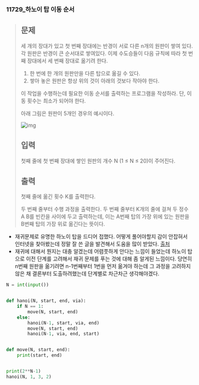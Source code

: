 ### 11729_하노이 탑 이동 순서

> ## 문제
>
> 세 개의 장대가 있고 첫 번째 장대에는 반경이 서로 다른 n개의 원판이 쌓여 있다. 각 원판은 반경이 큰 순서대로 쌓여있다. 이제 수도승들이 다음 규칙에 따라 첫 번째 장대에서 세 번째 장대로 옮기려 한다.
>
> 1. 한 번에 한 개의 원판만을 다른 탑으로 옮길 수 있다.
> 2. 쌓아 놓은 원판은 항상 위의 것이 아래의 것보다 작아야 한다.
>
> 이 작업을 수행하는데 필요한 이동 순서를 출력하는 프로그램을 작성하라. 단, 이동 횟수는 최소가 되어야 한다.
>
> 아래 그림은 원판이 5개인 경우의 예시이다.
>
> ![img](https://onlinejudgeimages.s3-ap-northeast-1.amazonaws.com/problem/11729/hanoi.png)
>
> ## 입력
>
> 첫째 줄에 첫 번째 장대에 쌓인 원판의 개수 N (1 ≤ N ≤ 20)이 주어진다.
>
>  
>
> ## 출력
>
> 첫째 줄에 옮긴 횟수 K를 출력한다.
>
> 두 번째 줄부터 수행 과정을 출력한다. 두 번째 줄부터 K개의 줄에 걸쳐 두 정수 A B를 빈칸을 사이에 두고 출력하는데, 이는 A번째 탑의 가장 위에 있는 원판을 B번째 탑의 가장 위로 옮긴다는 뜻이다.



- 재귀문제로 유명한 하노이 탑을 드디어 접했다. 어떻게 풀어야할지 감이 안잡혀서 인터넷을 찾아봤는데 정말 잘 쓴 글을 발견해서 도움을 많이 받았다. [출처](https://shoark7.github.io/programming/algorithm/tower-of-hanoi)
- 재귀에 대해서 뭔지는 대충 알겠는데 어렴풋하게 안다는 느낌이 들었는데 하노이 탑으로 이전 단계를 고려해서 재귀 문제를 푸는 것에 대해 좀 알게된 느낌이다. 당연히 n번째 원판을 옮기려면 n-1번째부터 1번을 먼저 옮겨야 하는데 그 과정을 고려하지 않은 채 결론부터 도출하려했는데 단계별로 차근차근 생각해야겠다.

```python
N = int(input())


def hanoi(N, start, end, via):
    if N == 1:
        move(N, start, end)
    else:
        hanoi(N-1, start, via, end)
        move(N, start, end)
        hanoi(N-1, via, end, start)


def move(N, start, end):
    print(start, end)


print(2**N-1)
hanoi(N, 1, 3, 2)
```

